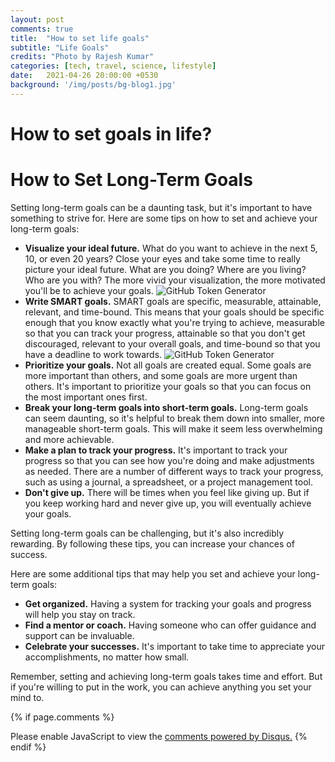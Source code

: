 ```yaml
---
layout: post
comments: true
title:  "How to set life goals"
subtitle: "Life Goals"
credits: "Photo by Rajesh Kumar"
categories: [tech, travel, science, lifestyle]
date:   2021-04-26 20:00:00 +0530
background: '/img/posts/bg-blog1.jpg'
---
```



How to set goals in life?
========
<!DOCTYPE html>
<html>
<head>
<title>How to Set Long-Term Goals</title>
</head>
<body>
<h1>How to Set Long-Term Goals</h1>
<p>Setting long-term goals can be a daunting task, but it's important to have something to strive for. Here are some tips on how to set and achieve your long-term goals:</p>
<ul>
<li><strong>Visualize your ideal future.</strong> What do you want to achieve in the next 5, 10, or even 20 years? Close your eyes and take some time to really picture your ideal future. What are you doing? Where are you living? Who are you with? The more vivid your visualization, the more motivated you'll be to achieve your goals.
<img src="{{"/img/posts/visualize.jpeg" | relative_url }}" alt="GitHub Token Generator" style="max-width:100%;"> 
</li>
<li><strong>Write SMART goals.</strong> SMART goals are specific, measurable, attainable, relevant, and time-bound. This means that your goals should be specific enough that you know exactly what you're trying to achieve, measurable so that you can track your progress, attainable so that you don't get discouraged, relevant to your overall goals, and time-bound so that you have a deadline to work towards.
<img src="{{"/img/posts/priority.jpeg" | relative_url }}" alt="GitHub Token Generator" style="max-width:100%;">
</li>
<li><strong>Prioritize your goals.</strong> Not all goals are created equal. Some goals are more important than others, and some goals are more urgent than others. It's important to prioritize your goals so that you can focus on the most important ones first.
</li>
<li><strong>Break your long-term goals into short-term goals.</strong> Long-term goals can seem daunting, so it's helpful to break them down into smaller, more manageable short-term goals. This will make it seem less overwhelming and more achievable.
</li>
<li><strong>Make a plan to track your progress.</strong> It's important to track your progress so that you can see how you're doing and make adjustments as needed. There are a number of different ways to track your progress, such as using a journal, a spreadsheet, or a project management tool.
</li>
<li><strong>Don't give up.</strong> There will be times when you feel like giving up. But if you keep working hard and never give up, you will eventually achieve your goals.
</ul>
<p>Setting long-term goals can be challenging, but it's also incredibly rewarding. By following these tips, you can increase your chances of success.</p>
<p>Here are some additional tips that may help you set and achieve your long-term goals:</p>
<ul>
<li><strong>Get organized.</strong> Having a system for tracking your goals and progress will help you stay on track.
</li>
<li><strong>Find a mentor or coach.</strong> Having someone who can offer guidance and support can be invaluable.
</li>
<li><strong>Celebrate your successes.</strong> It's important to take time to appreciate your accomplishments, no matter how small.
</ul>
<p>Remember, setting and achieving long-term goals takes time and effort. But if you're willing to put in the work, you can achieve anything you set your mind to.</p>
</body>
</html>






{% if page.comments %}
<div id="disqus_thread"></div>
<script>
    /**
     *  RECOMMENDED CONFIGURATION VARIABLES: EDIT AND UNCOMMENT THE SECTION BELOW TO INSERT DYNAMIC VALUES FROM YOUR PLATFORM OR CMS.
     *  LEARN WHY DEFINING THESE VARIABLES IS IMPORTANT: https://disqus.com/admin/universalcode/#configuration-variables
     */
    /*
    var disqus_config = function () {
        this.page.url = PAGE_URL;  // Replace PAGE_URL with your page's canonical URL variable
        this.page.identifier = PAGE_IDENTIFIER; // Replace PAGE_IDENTIFIER with your page's unique identifier variable
    };
    */
    (function() {  // REQUIRED CONFIGURATION VARIABLE: EDIT THE SHORTNAME BELOW
        var d = document, s = d.createElement('script');

        s.src = 'https://consultt-github-io.disqus.com/embed.js';  // IMPORTANT: Replace EXAMPLE with your forum shortname!

        s.setAttribute('data-timestamp', +new Date());
        (d.head || d.body).appendChild(s);
    })();
</script>
<noscript>Please enable JavaScript to view the <a href="https://disqus.com/?ref_noscript" rel="nofollow">comments powered by Disqus.</a></noscript>
{% endif %}
